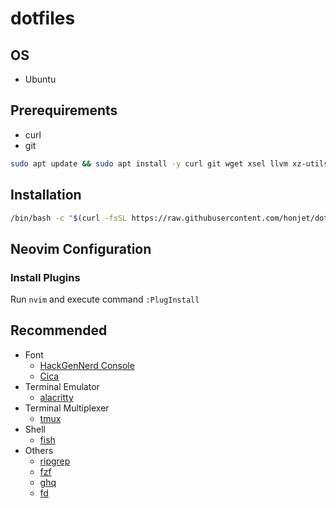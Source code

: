 # dotfiles

## OS
* Ubuntu

## Prerequirements
* curl
* git

```sh
sudo apt update && sudo apt install -y curl git wget xsel llvm xz-utils build-essential libssl-dev zlib1g-dev libbz2-dev libreadline-dev libsqlite3-dev libncursesw5-dev tk-dev libxml2-dev libxmlsec1-dev libffi-dev liblzma-dev
```

## Installation
```sh
/bin/bash -c "$(curl -fsSL https://raw.githubusercontent.com/honjet/dotfiles/master/setup.sh)"
```

## Neovim Configuration
### Install Plugins
Run `nvim` and execute command `:PlugInstall`

## Recommended
* Font
    * [HackGenNerd Console](https://github.com/yuru7/HackGen)
    * [Cica](https://github.com/miiton/Cica)
* Terminal Emulator
    * [alacritty](https://github.com/jwilm/alacritty)
* Terminal Multiplexer
    * [tmux](https://github.com/tmux/tmux)
* Shell
    * [fish](https://github.com/fish-shell/fish-shell)
* Others
    * [ripgrep](https://github.com/BurntSushi/ripgrep)
    * [fzf](https://github.com/junegunn/fzf)
    * [ghq](https://github.com/motemen/ghq)
    * [fd](https://github.com/sharkdp/fd)
